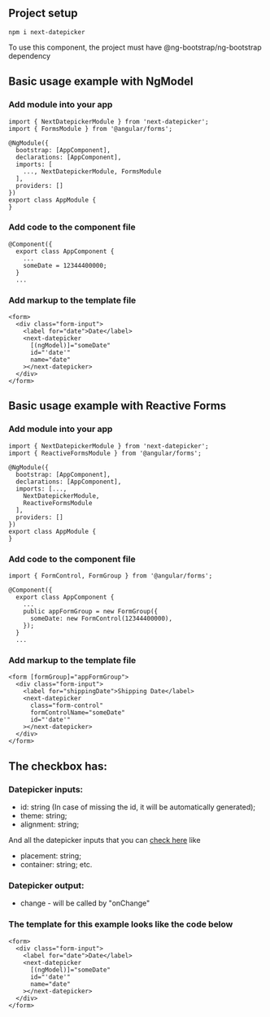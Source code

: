 ## Project setup

```
npm i next-datepicker
```

To use this component, the project must have @ng-bootstrap/ng-bootstrap dependency

## Basic usage example with NgModel

### Add module into your app

```
import { NextDatepickerModule } from 'next-datepicker';
import { FormsModule } from '@angular/forms';

@NgModule({
  bootstrap: [AppComponent],
  declarations: [AppComponent],
  imports: [
    ..., NextDatepickerModule, FormsModule
  ],
  providers: []
})
export class AppModule {
}

```

### Add code to the component file

```
@Component({
  export class AppComponent {
    ...
    someDate = 12344400000;
  }
  ...
```

### Add markup to the template file

```
<form>
  <div class="form-input">
    <label for="date">Date</label>
    <next-datepicker
      [(ngModel)]="someDate"
      id="'date'"
      name="date"
    ></next-datepicker>
  </div>
</form>
```

## Basic usage example with Reactive Forms

### Add module into your app

```
import { NextDatepickerModule } from 'next-datepicker';
import { ReactiveFormsModule } from '@angular/forms';

@NgModule({
  bootstrap: [AppComponent],
  declarations: [AppComponent],
  imports: [...,
    NextDatepickerModule,
    ReactiveFormsModule
  ],
  providers: []
})
export class AppModule {
}

```

### Add code to the component file

```
import { FormControl, FormGroup } from '@angular/forms';

@Component({
  export class AppComponent {
    ...
    public appFormGroup = new FormGroup({
      someDate: new FormControl(12344400000),
    });
  }
  ...
```

### Add markup to the template file

```
<form [formGroup]="appFormGroup">
  <div class="form-input">
    <label for="shippingDate">Shipping Date</label>
    <next-datepicker
      class="form-control"
      formControlName="someDate"
      id="'date'"
    ></next-datepicker>
  </div>
</form>
```

## The checkbox has:

### Datepicker inputs:

- id: string (In case of missing the id, it will be automatically generated);
- theme: string;
- alignment: string;

And all the datepicker inputs that you can [check here](https://ng-bootstrap.github.io/#/components/datepicker/api#NgbInputDatepicker) like

- placement: string;
- container: string;
  etc.

### Datepicker output:

- change - will be called by "onChange"

### The template for this example looks like the code below

```
<form>
  <div class="form-input">
    <label for="date">Date</label>
    <next-datepicker
      [(ngModel)]="someDate"
      id="'date'"
      name="date"
    ></next-datepicker>
  </div>
</form>
```
